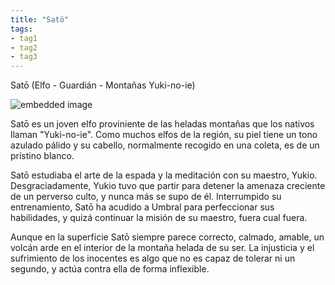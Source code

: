 ```yaml
---
title: "Satō"
tags:
- tag1
- tag2
- tag3
---
```


Satō (Elfo - Guardián - Montañas Yuki-no-ie)

![embedded image](https://assets.legendkeeper.com/c6cec8c2-474c-424d-8a73-145d6c7830ac.png "Attachment")

Satō es un joven elfo proviniente de las heladas montañas que los nativos llaman "Yuki-no-ie". Como muchos elfos de la región, su piel tiene un tono azulado pálido y su cabello, normalmente recogido en una coleta, es de un prístino blanco.

Satō estudiaba el arte de la espada y la meditación con su maestro, Yukio. Desgraciadamente, Yukio tuvo que partir para detener la amenaza creciente de un perverso culto, y nunca más se supo de él. Interrumpido su entrenamiento, Satō ha acudido a Umbral para perfeccionar sus habilidades, y quizá continuar la misión de su maestro, fuera cual fuera.

Aunque en la superficie Satō siempre parece correcto, calmado, amable, un volcán arde en el interior de la montaña helada de su ser. La injusticia y el sufrimiento de los inocentes es algo que no es capaz de tolerar ni un segundo, y actúa contra ella de forma inflexible.